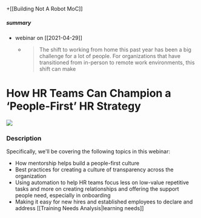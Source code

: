 +[[Building Not A Robot MoC]]

##### summary
- webinar on [[2021-04-29]]
	- > The shift to working from home this past year has been a big challenge for a lot of people. For organizations that have transitioned from in-person to remote work environments, this shift can make
# How HR Teams Can Champion a ‘People-First’ HR Strategy

![](https://ci4.googleusercontent.com/proxy/dT7VlJPT9ISC7FpmztsUFzGW-J7gZKhHTDG6WOPyPT2zZpfYYmAb6op8So_fx04oNJpHhjWzaaDhdP7zdQEt75XxuXdTnGd_ofECX_KVkBz_e0BwTBaGSDQUiZg6goJK5PVbxTAB_H9Oz_7Xb1A5sL0t91CTHM1UkeuK-DYq1aK5MtpirH1x24nn2FiXWqXE3G19R9M-zHjhCDVPZJtKgviKSAgou9kidpvZrTlzDHjST_QCNHlYz8WRSfRP=s0-d-e1-ft#https://trello-attachments.s3.amazonaws.com/5e4bb3b87c25d784a6958d9b/6061ff691122a12325105ec4/c4ee8b14b406683e5c9b2078546a627e/Webinar_Goco_and_Together_April_29_(1).png)

### Description
Specifically, we'll be covering the following topics in this webinar:
- How mentorship helps build a people-first culture
- Best practices for creating a culture of transparency across the organization
- Using automation to help HR teams focus less on low-value repetitive tasks and more on creating relationships and offering the support people need, especially in onboarding
- Making it easy for new hires and established employees to declare and address [[Training Needs Analysis|learning needs]]